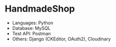 # HandmadeShop
- Languages: Python
- Database: MySQL
- Test API: Postman
- Others: Django (CKEditor, OAuth2), Cloudinary
